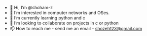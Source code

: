 - 👋 Hi, I’m @shoham-z
- 👀 I’m interested in computer networks and OSes.
- 🌱 I’m currently learning python and c
- 💞️ I’m looking to collaborate on projects in c or python
- 📫 How to reach me - send me an email - shozeh123@gmail.com

<!---
shoham-z/shoham-z is a ✨ special ✨ repository because its `README.md` (this file) appears on your GitHub profile.
You can click the Preview link to take a look at your changes.
--->
